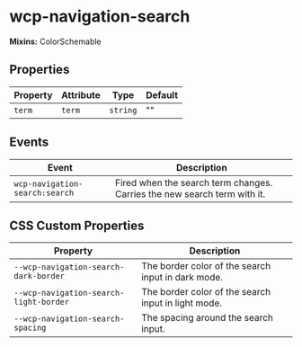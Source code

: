 # wcp-navigation-search

**Mixins:** ColorSchemable

## Properties

| Property | Attribute | Type     | Default |
|----------|-----------|----------|---------|
| `term`   | `term`    | `string` | ""      |

## Events

| Event                          | Description                                      |
|--------------------------------|--------------------------------------------------|
| `wcp-navigation-search:search` | Fired when the search term changes. Carries the new search term with it. |

## CSS Custom Properties

| Property                               | Description                                      |
|----------------------------------------|--------------------------------------------------|
| `--wcp-navigation-search-dark-border`  | The border color of the search input in dark mode. |
| `--wcp-navigation-search-light-border` | The border color of the search input in light mode. |
| `--wcp-navigation-search-spacing`      | The spacing around the search input.             |
